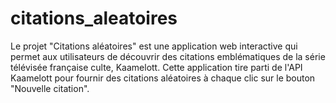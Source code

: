 # citations_aleatoires
Le projet "Citations aléatoires" est une application web interactive qui permet aux utilisateurs de découvrir des citations emblématiques de la série télévisée française culte, Kaamelott. Cette application tire parti de l'API Kaamelott pour fournir des citations aléatoires à chaque clic sur le bouton "Nouvelle citation". 
